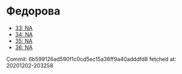 # Федорова
- [33: NA](33.md)
- [34: NA](34.md)
- [35: NA](35.md)
- [36: NA](36.md)

Commit: 6b599126ad590f1c0cd5ec15a36ff9a40adddfd8
 fetched at: 20201202-203258

